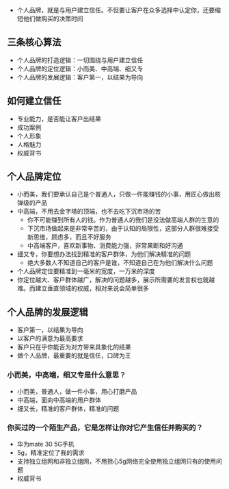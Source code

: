 - 个人品牌，就是与用户建立信任。不但要让客户在众多选择中认定你，还要缩短他们做购买的决策时间
  
## 三条核心算法
- 个人品牌的打造逻辑：一切围绕与用户建立信任
- 个人品牌的定位逻辑：小而美、中高端、细又专
- 个人品牌的发展逻辑：客户第一，以结果为导向
  
## 如何建立信任
- 专业能力，是否能让客户出结果
- 成功案例
- 个人形象
- 人格魅力
- 权威背书

## 个人品牌定位
- 小而美，我们要承认自己是个普通人，只做一件能赚钱的小事，用匠心做出核弹级的产品
- 中高端，不用去金字塔的顶端，也不去吃下沉市场的苦
  - 你不可能赚到所有人的钱。作为普通人的我们是没法做高端人群的生意的
  - 下沉市场做起来是非常辛苦的，由于认知的局限性，这部分人群很难接受新思维，顾虑多，而且不好服务
  - 中高端客户，喜欢新事物、消费能力强，非常果断和好沟通
- 细又专，你要想办法找到精准的客户群体，为他们解决精准的问题
  - 绝大多数人不知道自己的客户是谁，不知道自己在为他们解决什么问题
- 个人品牌定位要精准到一毫米的宽度，一万米的深度
- 你定位越大、客户群体越广，解决的问题越多，展示所需要的发言权也就越难。而建立垂直领域的权威，相对来说会简单很多

## 个人品牌的发展逻辑
- 客户第一，以结果为导向
- 以客户的满意为最高要求
- 客户只在乎你能否为对方带来具象化的结果
- 做个人品牌，最重要的就是信任，口碑为王

### 小而美，中高端，细又专是什么意思？
- 小而美，普通人，做一件小事，用心打磨产品
- 中高端，面向中高端的用户群体
- 细又长，精准的客户群体，精准的问题

### 你买过的一个陌生产品，它是怎样让你对它产生信任并购买的？
- 华为mate 30 5G手机
- 5g，精准定位了我的需求
- 支持独立组网和非独立组网，不用担心5g网络完全使用独立组网只有的使用问题
- 权威背书